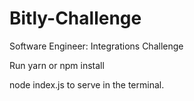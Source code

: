 # Bitly-Challenge
Software Engineer: Integrations Challenge


Run yarn or npm install

node index.js to serve in the terminal.
